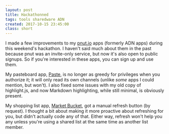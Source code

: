 ```yaml
---
layout: post
title: Hackathonned
tags: tools sharedware ADN
created: 2017-10-15 23:45:00
class: short
---
```

I made a few improvements to my [pnut.io](https://pnut.io) apps (formerly ADN apps) during this weekend's hackathon.  I haven't said much about them in the past because pnut was an invite-only service, but now it's also open to public signups.  So if you're interested in these apps, you can sign up and use them.

My pasteboard app, [Paste](https://paste.mcdemarco.net), is no longer as greedy for privileges when you authorize it; it will only read its own channels (unlike *some* apps I could mention, but won't).  I also fixed some issues with my old copy of highlight.js, and now Markdown highlighting, while still minimal, is obviously present.

My shopping list app, [Market Bucket](http://market-bucket.mcdemarco.net), got a manual refresh button (by request).  I thought a bit about making it more proactive about refreshing for you, but didn't actually code any of that.  Either way, refresh won't help you any unless you're using a shared list at the same time as another list member.
